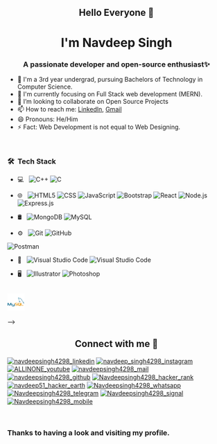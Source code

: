 <!--
**Navdeepsingh4298/Navdeepsingh4298** is a ✨ _special_ ✨ repository because its `README.md` (this file) appears on your GitHub profile.

Here are some ideas to get you started:

- 🔭 I’m currently working on ...
- 🌱 I’m currently learning ...
- 👯 I’m looking to collaborate on ...
- 🤔 I’m looking for help with ...
- 💬 Ask me about ...
- 📫 How to reach me: ...
- 😄 Pronouns: ...
- ⚡ Fun fact: ...
-->

<h2 align="center">Hello Everyone 🤗</h2>
<h1 align="center">I'm Navdeep Singh</h1>
<h3 align="center">A passionate developer and open-source enthusiast✨</h3>

- 🔭 I'm a 3rd year undergrad, pursuing Bachelors of Technology in Computer Science.
- 🌱 I'm currently focusing on Full Stack web development (MERN).
- 👯 I’m looking to collaborate on Open Source Projects
- 📫 How to reach me: [Linkedln](https://www.linkedin.com/in/navdeepsingh4298), [Gmail](mailto:navdeepsingh4298@gmail.com)
- 😄 Pronouns: He/Him
- ⚡ Fact: Web Development is not equal to Web Designing.

<br>


<h3> 🛠 &nbsp;Tech Stack</h3>

- 💻 &nbsp;
  ![C++](https://img.shields.io/badge/-C++-333333?style=flat&logo=C%2B%2B&logoColor=00599C)
  ![C](https://img.shields.io/badge/-C-333333?style=flat&logo=C%2B%2B&logoColor=00599C)
<!--   ![Python](https://img.shields.io/badge/-Python-333333?style=flat&logo=python)
  ![Java](https://img.shields.io/badge/-Java-333333?style=flat&logo=Java&logoColor=007396) -->
- 🌐 &nbsp;
  ![HTML5](https://img.shields.io/badge/-HTML5-333333?style=flat&logo=HTML5)
  ![CSS](https://img.shields.io/badge/-CSS-333333?style=flat&logo=CSS3&logoColor=1572B6)
  ![JavaScript](https://img.shields.io/badge/-JavaScript-333333?style=flat&logo=javascript)
  ![Bootstrap](https://img.shields.io/badge/-Bootstrap-333333?style=flat&logo=bootstrap&logoColor=563D7C)
  ![React](https://img.shields.io/badge/-React-333333?style=flat&logo=react)
  ![Node.js](https://img.shields.io/badge/-Node.js-333333?style=flat&logo=node.js)
  ![Express.js](https://img.shields.io/badge/-Express.js-333333?style=flat&logo=express)
  
- 🛢 &nbsp;
  ![MongoDB](https://img.shields.io/badge/-MongoDB-333333?style=flat&logo=mongodb)
  ![MySQL](https://img.shields.io/badge/-MySQL-333333?style=flat&logo=mysql)  
  
- ⚙️ &nbsp;
  ![Git](https://img.shields.io/badge/-Git-333333?style=flat&logo=git)
  ![GitHub](https://img.shields.io/badge/-GitHub-333333?style=flat&logo=github)
<!--   ![Markdown](https://img.shields.io/badge/-Markdown-333333?style=flat&logo=markdown) -->
  ![Postman](https://img.shields.io/badge/-Postman-333333?style=flat&logo=postman)
  
- 🔧 &nbsp;
  ![Visual Studio Code](https://img.shields.io/badge/-Visual%20Studio%20Code-333333?style=flat&logo=visual-studio-code&logoColor=007ACC)
  ![Visual Studio Code](https://img.shields.io/badge/-Atom-333333?style=flat&logo=atom&logoColor=007ACC) 
  
- 🖥 &nbsp;
  ![Illustrator](https://img.shields.io/badge/-Illustrator-333333?style=flat&logo=adobe-illustrator)
  ![Photoshop](https://img.shields.io/badge/-Photoshop-333333?style=flat&logo=adobe-photoshop)

<br/>


<!-- 
<h2 align="center">Languages and Tools:</h2>
<p style="display: flex;"> 
  
<img src="https://raw.githubusercontent.com/devicons/devicon/master/icons/c/c-original.svg" alt="c" width="40" height="40"/> 
  
<img src="https://raw.githubusercontent.com/devicons/devicon/master/icons/cplusplus/cplusplus-original.svg" alt="cplusplus" width="40" height="40"/>
  
<img src="https://raw.githubusercontent.com/devicons/devicon/master/icons/html5/html5-original-wordmark.svg" alt="html5" width="40" height="40"/>
  
<img src="https://raw.githubusercontent.com/devicons/devicon/master/icons/css3/css3-original-wordmark.svg" alt="css3" width="40" height="40"/> 
  
<img src="https://raw.githubusercontent.com/devicons/devicon/master/icons/javascript/javascript-original.svg" alt="javascript" width="40" height="40"/>
  
<img src="https://raw.githubusercontent.com/devicons/devicon/master/icons/bootstrap/bootstrap-plain-wordmark.svg" alt="bootstrap" width="40" height="40"/>
  
<img src="https://raw.githubusercontent.com/github/explore/80688e429a7d4ef2fca1e82350fe8e3517d3494d/topics/react/react.png" alt="React" height="40" />
  
<img src="https://raw.githubusercontent.com/github/explore/80688e429a7d4ef2fca1e82350fe8e3517d3494d/topics/nodejs/nodejs.png" alt="Node.js" height="40" />
  
<img src="https://avatars.githubusercontent.com/u/5658226?s=200&v=4" alt="Express" height="40" />

<img src="https://avatars.githubusercontent.com/u/45120?s=200&v=4" alt="MongoDB" height="40" />

<img src="https://www.vectorlogo.zone/logos/git-scm/git-scm-icon.svg" alt="git" width="40" height="40"/>

<img src="https://icons.iconarchive.com/icons/position-relative/social-2/64/github-icon.png" alt="github" width="40" height="40" /> 
   
<!-- <img src="https://raw.githubusercontent.com/devicons/devicon/master/icons/python/python-original.svg" alt="python" width="40" height="40"/>

<img src="https://raw.githubusercontent.com/devicons/devicon/master/icons/java/java-original.svg" alt="java" width="40" height="40"/> -->
 
<img src="https://raw.githubusercontent.com/devicons/devicon/master/icons/mysql/mysql-original-wordmark.svg" alt="mysql" width="40" height="40"/> 

</p> -->

<br>

<h2 align="center">Connect with me 🤝</h2>
<p>
<a href="https://www.linkedin.com/in/navdeepsingh4298/" target="_blank"><img align="center" src="https://icons.iconarchive.com/icons/uiconstock/round-papercut-social/64/linkedin-icon.png" alt="navdeepsingh4298_linkedin"  /></a>
<a href="https://instagram.com/navdeep_singh4298" target="_blank"><img align="center" src="https://icons.iconarchive.com/icons/uiconstock/round-papercut-social/64/instagram-icon.png" alt="navdeep_singh4298_instagram"  /></a>
<a href="https://www.youtube.com/channel/UCY-b6fuCwQThgMuiHegkHwQ" target="_blank"><img align="center" src="https://icons.iconarchive.com/icons/uiconstock/round-papercut-social/64/youtube-icon.png" alt="ALLINONE_youtube"  /></a>
<a href="mailto:navdeepsingh4298@gmail.com" target="_blank"><img align="center" src="https://icons.iconarchive.com/icons/uiconstock/round-papercut-social/64/email-icon.png" alt="navdeepsingh4298_mail"/></a>
<a href="https://github.com/Navdeepsingh4298/" target="_blank"><img align="center" src="https://icons.iconarchive.com/icons/position-relative/social-2/64/github-icon.png" alt="navdeepsingh4298_github"/></a>  
<a href="https://www.hackerrank.com/Navdeepsingh4298" target="_blank"><img align="center" src="https://hrcdn.net/favicon.ico" alt="Navdeepsingh4298_hacker_rank" height="50" width="50" /></a>
<a href="https://www.hackerearth.com/@navdeep51" target="_blank"><img align="center" src="https://static-fastly.hackerearth.com/static/hackerearth/images/logo/HE_identity.png" alt="navdeep51_hacker_earth" height="50" width="50" /></a>
<a href="https://wa.me/919582364080" target="_blank"><img align="center" src="https://icons.iconarchive.com/icons/dtafalonso/android-l/64/WhatsApp-icon.png" alt="Navdeepsingh4298_whatsapp" height="50" width="50" /></a>
<a href="https://t.me/Navdeepsingh4298" target="_blank"><img align="center" src="https://icons.iconarchive.com/icons/bokehlicia/captiva/64/web-telegram-icon.png" alt="Navdeepsingh4298_telegram" height="50" width="50" /></a>
<a href="https://signal.org/install/" target="_blank"><img align="center" src="https://avatars.githubusercontent.com/u/702459?s=200&v=4" alt="Navdeepsingh4298_signal" height="50" width="50" /></a>
<a href="tel:+919582364080" target="_blank">
<img align="center" src="https://icons.iconarchive.com/icons/wwalczyszyn/android-style-honeycomb/64/Phone-icon.png" alt="Navdeepsingh4298_mobile" height="50" width="50" />
</a> 
</p>
<br>
<h3> Thanks to having a look and visiting my profile.</h3>
<br>

